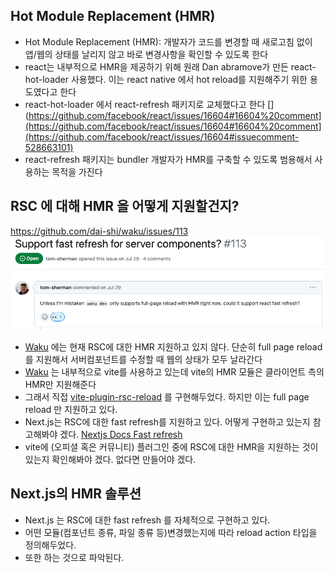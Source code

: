 ## Hot Module Replacement (HMR)
- Hot Module Replacement (HMR): 개발자가 코드를 변경할 때 새로고침 없이 앱/웹의 상태를 날리지 않고 바로 변경사항을 확인할 수 있도록 한다
- react는 내부적으로 HMR을 제공하기 위해 원래 Dan abramove가 만든 react-hot-loader 사용했다. 이는 react native 에서 hot reload를 지원해주기 위한 용도였다고 한다
- react-hot-loader 에서 react-refresh 패키지로 교체했다고 한다 [](https://github.com/facebook/react/issues/16604#16604%20comment](https://github.com/facebook/react/issues/16604#16604%20comment](https://github.com/facebook/react/issues/16604#issuecomment-528663101)
- react-refresh 패키지는 bundler 개발자가 HMR를 구축할 수 있도록 범용해서 사용하는 목적을 가진다

## RSC 에 대해 HMR 을 어떻게 지원할건지?
https://github.com/dai-shi/waku/issues/113
![스크린샷 2023-12-27 02.05.16](스크린샷%202023-12-27%2002.05.16.png)

- [Waku](Waku.md) 에는 현재 RSC에 대한 HMR 지원하고 있지 않다. 단순히 full page reload를 지원해서 서버컴포넌트를 수정할 때 웹의 상태가 모두 날라간다
- [Waku](Waku.md) 는 내부적으로 vite를 사용하고 있는데 vite의 HMR 모듈은 클라이언트 측의 HMR만 지원해준다
- 그래서 직접 [vite-plugin-rsc-reload](https://github.com/dai-shi/waku/blob/c599251c69add15be9ad1f7d42a4116deb66149d/packages/waku/src/lib/plugins/vite-plugin-rsc-reload.ts) 를 구현해두었다. 하지만 이는 full page reload 만 지원하고 있다.
- Next.js는 RSC에 대한 fast refresh를 지원하고 있다. 어떻게 구현하고 있는지 참고해봐야 겠다. [Nextjs Docs Fast refresh](https://nextjs.org/docs/architecture/fast-refresh)
- vite에 (오피셜 혹은 커뮤니티) 플러그인 중에 RSC에 대한 HMR을 지원하는 것이 있는지 확인해봐야 겠다. 없다면 만들어야 겠다.

## Next.js의 HMR 솔루션
- Next.js 는 RSC에 대한 fast refresh 를 자체적으로 구현하고 있다. [](https://github.com/vercel/next.js/blob/fc25fcef3edc488c17ea6da7259a352e2dcca1d8/packages/next/src/server/dev/hot-reloader-webpack.ts#L186)
- 어떤 모듈(컴포넌트 종류, 파일 종류 등)변경했는지에 따라 reload action 타입을 정의해두었다. [](https://github.com/vercel/next.js/blob/7c7d981b2d3b5a3025a0a4f17e82d2644e3b5286/packages/next/src/server/dev/hot-reloader-types.ts#L10-L26)
- 또한 [](https://github.com/vercel/next.js/blob/7c7d981b2d3b5a3025a0a4f17e82d2644e3b5286/packages/next/src/server/dev/hot-reloader-webpack.ts#L86)하는 것으로 파악된다.
